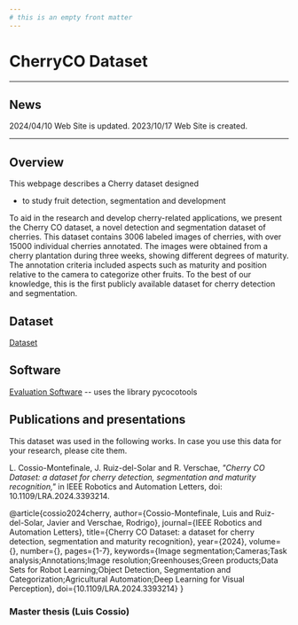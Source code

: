 ```yaml
---
# this is an empty front matter
---
```


# CherryCO Dataset

* * *

## News

2024/04/10 Web Site is updated.
2023/10/17 Web Site is created.

* * *

## Overview
This webpage describes a Cherry dataset designed
+ to study fruit detection, segmentation and development

To aid in the research and develop cherry-related applications, we present the Cherry CO dataset, a novel detection and segmentation dataset of cherries. This dataset contains 3006 labeled images of cherries, with over 15000 individual cherries annotated. The images were obtained from a cherry plantation during three weeks, showing different degrees of maturity. The annotation criteria included aspects such as maturity and position relative to the camera to categorize other fruits. To the best of our knowledge, this is the first publicly available dataset for cherry detection and segmentation.

## Dataset

[Dataset](https://drive.google.com/drive/u/1/folders/1_-sOfq6KC62i9_rKeMwwGba5uBOaagaj) 

## Software

[Evaluation Software](https://github.com/LuisCossioUOH/evaluation_Cherry_CO) -- uses the library pycocotools

## Publications and presentations

This dataset was used in the following works. In case you use this data for your research, please cite them.

L. Cossio-Montefinale, J. Ruiz-del-Solar and R. Verschae, *"Cherry CO Dataset: a dataset for cherry detection, segmentation and maturity recognition,"* in IEEE Robotics and Automation Letters, doi: 10.1109/LRA.2024.3393214.


@article{cossio2024cherry,
  author={Cossio-Montefinale, Luis and Ruiz-del-Solar, Javier and Verschae, Rodrigo},
  journal={IEEE Robotics and Automation Letters}, 
  title={Cherry CO Dataset: a dataset for cherry detection, segmentation and maturity recognition}, 
  year={2024},
  volume={},
  number={},
  pages={1-7},
  keywords={Image segmentation;Cameras;Task analysis;Annotations;Image resolution;Greenhouses;Green products;Data Sets for Robot Learning;Object Detection, Segmentation and Categorization;Agricultural Automation;Deep Learning for Visual Perception},
  doi={10.1109/LRA.2024.3393214}
}


### Master thesis (Luis Cossio)



